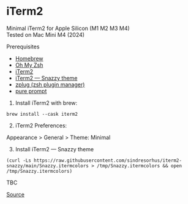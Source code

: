 # iTerm2
Minimal iTerm2 for Apple Silicon (M1 M2 M3 M4)\
Tested on Mac Mini M4 (2024)



Prerequisites
- [Homebrew](https://brew.sh/) 
- [Oh My Zsh](https://ohmyz.sh/)
- [iTerm2](https://iterm2.com/)
- [iTerm2 — Snazzy theme](https://github.com/sindresorhus/iterm2-snazzy)
- [zplug (zsh plugin manager)](https://github.com/zplug/zplug)
- [pure prompt](https://github.com/sindresorhus/pure)

1. Install iTerm2 with brew:
```
brew install --cask iterm2
```

2. iTerm2 Preferences:

Appearance > General > Theme: Minimal

3. Install iTerm2 — Snazzy theme
```
(curl -Ls https://raw.githubusercontent.com/sindresorhus/iterm2-snazzy/main/Snazzy.itermcolors > /tmp/Snazzy.itermcolors && open /tmp/Snazzy.itermcolors)
```


TBC


[Source](https://medium.com/airfrance-klm/beautify-your-iterm2-and-prompt-40f148761a49)
